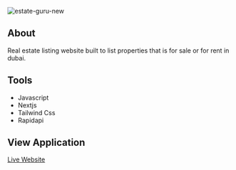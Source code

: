 ![estate-guru-new](https://user-images.githubusercontent.com/65251662/171297473-0070dcac-3a8a-43a7-8a96-ec9271a54e6b.png)

## About

Real estate listing website built to list properties that is for sale or for rent in dubai.

## Tools

- Javascript
- Nextjs
- Tailwind Css
- Rapidapi

## View Application

[Live Website](http://estate-guru.vercel.app/)


